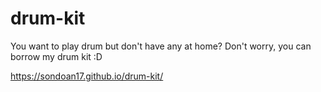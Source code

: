 # drum-kit
You want to play drum but don't have any at home? Don't worry, you can borrow my drum kit :D

https://sondoan17.github.io/drum-kit/
